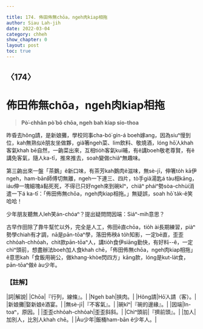 ```yaml
---

title: 174. 佈田佈無chōa，ngeh肉kiap相拖
author: Siau Lah-jih
date: 2022-03-04
category: chheh
show_chapter: 0
layout: post
toc: true
---
```

  
## 〈174〉
# 佈田佈無chōa，ngeh肉kiap相拖
>**Pò͘-chhân pò͘ bô chōa, ngeh bah kiap sio-thoa**

昨昏去hông請，是新娘攤，學校同事cha-bó͘ gín-á boeh嫁ang，因為siuⁿ慢到位，kah無熟似ê朋友坐做夥，giâ箸ngeh菜、lim飲料、敬燒酒，lóng hō͘人khah客氣khah bē自然，一齣菜出來，互相tio̍h客氣kui晡，有ê講boeh敬老尊賢，有ê講免客氣，隨人ka-tī，推來推去，soah變做chiâⁿ無趣味。

第三齣出來一盤「茶鵝」ê新口味，有茶芳kah鵝肉ê滋味，無sè-jī，伸箸to̍h kā伊ngeh，ham-bān師傅切無離，ngeh一下連三、四片，tò手giâ湯匙á tàu相kāng，iáu伸一塊細塊á黏死死，不得已只好ngeh來到碗kîⁿ，chiâⁿ pháiⁿ勢sòa-chhùi消遣一下á ka-tī：「佈田佈無chōa，ngeh肉kiap相拖。」無疑誤，soah hō͘ ta̍k-ê笑哈哈！

少年朋友聽無人leh笑án-chóaⁿ？提出疑問問因端：Siáⁿ-mih意思？

古早作田除了靠牛幫忙以外，完全是人工，佈田ē直chōa，tio̍h ài長期練習，piàⁿ勢學chiah有才調，nā是pān-tōaⁿ學，落田佈秧á to̍h知影，一定bē直，歪歪chho̍ah-chho̍ah，chit款pān-tōaⁿ人，講tio̍h食伊siāng勤快，有好料--ê，一定chìⁿ頭前，想盡辦法boeh加人食khah chē，「佈田佈無chōa，ngeh肉kiap相拖」ê意思kah「食飯用碗公，做khang-khòe閃四方」kāng款，lóng是kut-la̍t食，pān-tōaⁿ做ê àu少年。


### 【註解】

|詞|解說|
|Chōa|『行列，線條』。|
|Ngeh bah|挾肉。|
|Hông請|Hō͘人請（客）。|
|新娘攤|娶新娘ê酒宴。|
|無sè-jī|『不客氣』。|
|碗kîⁿ|『碗的邊緣』。|
|因端|In-toaⁿ，原因。|
|歪歪chho̍ah-chho̍ah|歪歪斜斜。|
|Chìⁿ頭前|『擠前頭』。|
|加人|加別人，比別人khah chē。|
|Àu少年|飯桶ham-bān ê少年人。|
